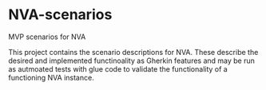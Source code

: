 # NVA-scenarios
MVP scenarios for NVA

This project contains the scenario descriptions for NVA. These describe the desired and implemented functinoality as Gherkin features and may be run as autmoated tests with glue code to validate the functionality of a functioning NVA instance.
